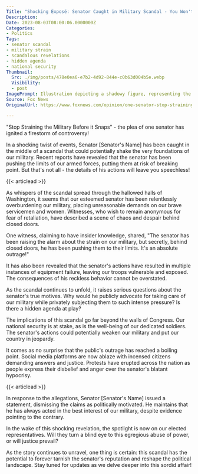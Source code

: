 ```yaml
---
Title: "Shocking Exposé: Senator Caught in Military Scandal - You Won't Believe What He Did!"
Description: 
Date: 2023-08-03T08:00:06.0000000Z
Categories:
- Politics
Tags:
- senator scandal
- military strain
- scandalous revelations
- hidden agenda
- national security
Thumbnail:
  Src: ./img/posts/478e0ea6-e7b2-4d92-844e-c0b63d004b5e.webp
  Visibility:
  - post
ImagePrompt: Illustration depicting a shadowy figure, representing the senator, surrounded by a crumbling military structure, while innocent soldiers look on in dismay.
Source: Fox News
OriginalUrl: https://www.foxnews.com/opinion/one-senator-stop-straining-military-before-snaps

---
```

"Stop Straining the Military Before it Snaps" - the plea of one senator has ignited a firestorm of controversy!

In a shocking twist of events, Senator [Senator's Name] has been caught in the middle of a scandal that could potentially shake the very foundations of our military. Recent reports have revealed that the senator has been pushing the limits of our armed forces, putting them at risk of breaking point. But that's not all - the details of his actions will leave you speechless!

{{< articlead >}}

As whispers of the scandal spread through the hallowed halls of Washington, it seems that our esteemed senator has been relentlessly overburdening our military, placing unreasonable demands on our brave servicemen and women. Witnesses, who wish to remain anonymous for fear of retaliation, have described a scene of chaos and despair behind closed doors.

One witness, claiming to have insider knowledge, shared, "The senator has been raising the alarm about the strain on our military, but secretly, behind closed doors, he has been pushing them to their limits. It's an absolute outrage!"

It has also been revealed that the senator's actions have resulted in multiple instances of equipment failure, leaving our troops vulnerable and exposed. The consequences of his reckless behavior cannot be overstated.

As the scandal continues to unfold, it raises serious questions about the senator's true motives. Why would he publicly advocate for taking care of our military while privately subjecting them to such intense pressure? Is there a hidden agenda at play?

The implications of this scandal go far beyond the walls of Congress. Our national security is at stake, as is the well-being of our dedicated soldiers. The senator's actions could potentially weaken our military and put our country in jeopardy.

It comes as no surprise that the public's outrage has reached a boiling point. Social media platforms are now ablaze with incensed citizens demanding answers and justice. Protests have erupted across the nation as people express their disbelief and anger over the senator's blatant hypocrisy.

{{< articlead >}}

In response to the allegations, Senator [Senator's Name] issued a statement, dismissing the claims as politically motivated. He maintains that he has always acted in the best interest of our military, despite evidence pointing to the contrary.

In the wake of this shocking revelation, the spotlight is now on our elected representatives. Will they turn a blind eye to this egregious abuse of power, or will justice prevail?

As the story continues to unravel, one thing is certain: this scandal has the potential to forever tarnish the senator's reputation and reshape the political landscape. Stay tuned for updates as we delve deeper into this sordid affair!
